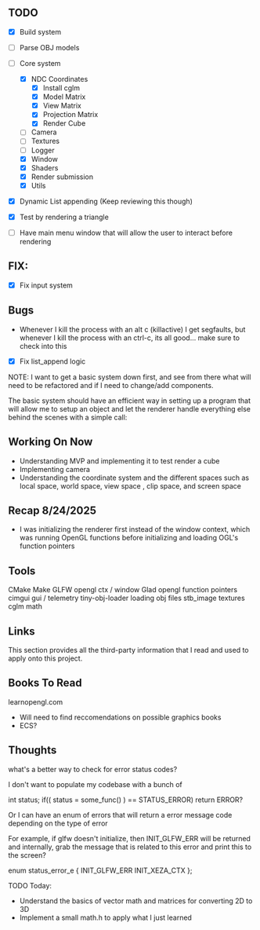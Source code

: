 ## TODO
- [x] Build system
- [ ] Parse OBJ models 
- [ ] Core system 
    - [x] NDC Coordinates 
        - [x] Install cglm 
        - [x] Model Matrix
        - [x] View Matrix
        - [x] Projection Matrix
        - [x] Render Cube 
    - [ ] Camera 
    - [ ] Textures 
    - [ ] Logger 
    - [x] Window
    - [x] Shaders 
    - [x] Render submission 
    - [x] Utils 
- [x] Dynamic List appending (Keep reviewing this though)
- [x] Test by rendering a triangle 
- [ ] Have main menu window that will allow the user to interact before rendering 


## FIX:
- [x] Fix input system 

## Bugs
- Whenever I kill the process with an alt c (killactive) I get segfaults, but
whenever I kill the process with an ctrl-c, its all good... make sure to check into this

- [x] Fix list_append logic

NOTE: I want to get a basic system down first, and see from there what will need to be refactored
and if I need to change/add components.

The basic system should have an efficient way in setting up a program that will allow me to setup an object and let the renderer handle everything else 
behind the scenes with a simple call:

## Working On Now

- Understanding MVP and implementing it to test render a cube
- Implementing camera 
- Understanding the coordinate system and the different spaces such as local space, world space, view space , clip space, and screen space

## Recap 8/24/2025
 - I was initializing the renderer first instead of the window context, which was running OpenGL functions before initializing and loading OGL's function
pointers

## Tools
CMake
Make
GLFW opengl ctx / window
Glad opengl function pointers
cimgui gui / telemetry
tiny-obj-loader loading obj files
stb_image textures
cglm math

## Links

This section provides all the third-party information that I read and used to apply onto this project.

## Books To Read

learnopengl.com 

* Will need to find reccomendations on possible graphics books
* ECS?

## Thoughts

what's a better way to check for error status codes?

I don't want to populate my codebase with a bunch of 

int status;
if(( status = some_func() ) == STATUS_ERROR)
    return ERROR?

Or I can have an enum of errors that will return a error message code depending
on the type of error

For example, if glfw doesn't initialize, then INIT_GLFW_ERR will be returned
and internally, grab the message that is related to this error and print this
to the screen?

enum status_error_e {
    INIT_GLFW_ERR
    INIT_XEZA_CTX
};



TODO Today:

- Understand the basics of vector math and matrices
for converting 2D to 3D
- Implement a small math.h to apply what I just learned

